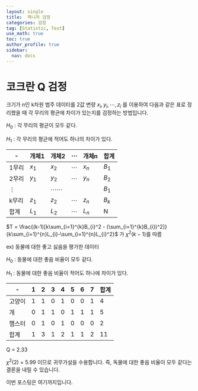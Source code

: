 ```yaml
---
layout: single
title:  맥니머 검정
categories: 검정
tag: [Statistic, Test]
use_math: true
toc: true
author_profile: true
sidebar:
  nav: docs
---
```


# 코크란 Q 검정

크기가 n인 k차원 범주 데이터를 2값 변량  $x_{i}, y_{i}, \cdots , z_{i}$ 를 이용하여 다음과 같은 표로 정리했을 때 각 무리의 평균에 차이가 있는지를 검정하는 방법입니다.  

$H_{0}$ : 각 무리의 평균이 모두 같다.

$H_{1}$ : 각 무리의 평균에 적어도 하나의 차이가 있다.

|-|개체1|개체2|$\cdots$|개체n|합계|
|-|-|-|-|-|-|
|1무리|$x_{1}$|$x_{2}$|$\cdots$|$x_{n}$|$B_{1}$|
|2무리|$y_{1}$|$y_{2}$|$\cdots$|$y_{n}$|$B_{2}$|
|$\vdots$||$\cdots\cdots$|||$B_{1}$|
|k무리|$z_{1}$|$z_{2}$|$\cdots$|$z_{n}$|$B_{k}$|
|합계|$L_{1}$|$L_{2}$|$\cdots$|$L_{n}$|N|

$T = \frac{(k-1)[k\sum_{i=1}^{k}B_{i}^2 - (\sum_{i=1}^{k}B_{i})^2]}{k\sum_{i=1}^{n}L_{i}-\sum_{i=1}^{n}L_{i}^2}$
가 $\chi^2(k-1)$를 따름

ex) 동물에 대한 좋고 싫음을 평가한 데이터

$H_{0}$ : 동물에 대한 좋음 비율이 모두 같다.

$H_{1}$ : 동물에 대한 좋음 비율이 적어도 하나에 차이가 있다.

|-|1|2|3|4|5|6|7|합계|
|-|-|-|-|-|-|-|-|-|
|고양이|1|1|0|1|0|0|1|4|
|개|0|1|1|0|1|1|1|5|
|햄스터|0|1|0|1|0|0|0|2|
|합계|1|3|1|2|1|1|2|11|

Q = 2.33

$\chi^2(2)$ = 5.99 이므로 귀무가설을 수용합니다. 즉, 독물에 대한 좋음 비율이 모두 같다는 결론을 내릴 수 있습니다.

이번 포스팅은 여기까지입니다.




